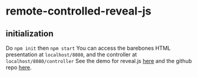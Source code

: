 # remote-controlled-reveal-js

## initialization
Do ```npm init``` then ```npm start```
You can access the barebones HTML presentation at ```localhost/8080```, and the controller at ```localhost/8080/controller```
See the demo for reveal.js [here](http://lab.hakim.se/reveal-js/#/) and the github repo [here](https://github.com/hakimel/reveal.js/).
